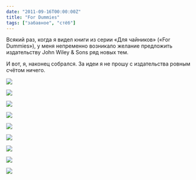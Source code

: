 ```yaml
---
date: "2011-09-16T00:00:00Z"
title: "For Dummies"
tags: ["забавное", "стёб"]
---
```


Всякий раз, когда я видел книги из серии «Для чайников» («For Dummies»), у меня непременно возникало желание предложить издательству John Wiley & Sons ряд новых тем.

И вот, я, наконец собрался. За идеи я не прошу с издательства ровным счётом ничего.

![](img:4.bp.blogspot.com/-V0pnFBf1vzg/TnOw52MkR9I/AAAAAAAAJrg/ZalryZOSI9I/s1600/dummies+-+Being+a+dummy.picasaweb.jpg:a)

<!--more-->

![](img:3.bp.blogspot.com/-Py2ZGHx0XYY/TnOw5ZqDFcI/AAAAAAAAJrc/SUEIF0KC5Ws/s1600/dummies+-+Liver+transplantation.picasaweb.jpg:a)

![](img:3.bp.blogspot.com/-OEj1Ftg2OUU/TnOw8A8VBuI/AAAAAAAAJrw/PbZNjH3KA1g/s1600/dummies+-+Crossing+a+street.picasaweb.jpg:a)

![](img:1.bp.blogspot.com/-u2AERuTCfYM/TnOw6clDtiI/AAAAAAAAJrk/xhMXI1qMSy4/s1600/dummies+-+Bijective+ring+homomorphism.picasaweb.jpg:a)

![](img:1.bp.blogspot.com/-rRQDUUAk1yE/TnOw7EdmISI/AAAAAAAAJro/ytnMaCDGIzM/s1600/dummies+-+Reading+books.picasaweb.jpg:a)

![](img:3.bp.blogspot.com/-L9NRdnmrX5o/TnOw7nQRF4I/AAAAAAAAJrs/XFcJx5RbRM8/s1600/dummies+-+Walking+on+Saturn%2527s+rings.picasaweb.jpg:a)

![](img:3.bp.blogspot.com/-PzpaCk2-1hY/TnOw-CYS1XI/AAAAAAAAJr8/km1r2vUBTMs/s1600/dummies+-+Counting+to+10.picasaweb.jpg:a)

![](img:1.bp.blogspot.com/-tNNeWaUOwB4/TnOw9WARDMI/AAAAAAAAJr4/uhHCK_gsuno/s1600/dummies+-+Drinking+water.picasaweb.jpg:a)

![](img:3.bp.blogspot.com/-wC62Y1Lio8o/TnOw8kXTvLI/AAAAAAAAJr0/5v-3DC4tAT0/s1600/dummies+-+Eating+popcorn.picasaweb.jpg:a)
